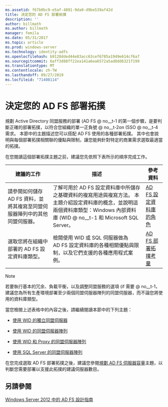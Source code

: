 ```yaml
---
ms.assetid: f67b0bc9-e5af-4891-9da0-d9be539af42d
title: 決定您的 AD FS 部署拓撲
description: ''
author: billmath
ms.author: billmath
manager: femila
ms.date: 05/31/2017
ms.topic: article
ms.prod: windows-server
ms.technology: identity-adfs
ms.openlocfilehash: b9128dded44e83acc63cef6785a1949e614cf6a7
ms.sourcegitcommit: 6aff3d88ff22ea141a6ea6572a5ad8dd6321f199
ms.translationtype: MT
ms.contentlocale: zh-TW
ms.lasthandoff: 09/27/2019
ms.locfileid: "71408114"
---
```

# <a name="determine-your-ad-fs-deployment-topology"></a>決定您的 AD FS 部署拓撲

規劃 Active Directory 同盟服務的部署 \(AD FS @ no__t-1 的第一個步驟，是要判斷正確的部署拓撲，以符合您組織的單一正負號 @ no__t-2on \(SSO @ no__t-4 需求。 本節中的主題描述您可以搭配 AD FS 使用的各種部署拓撲。 其中也會說明與每個部署拓撲相關聯的優點與限制，讓您能夠針對特定的商業需求選取最適當的拓撲。  
  
在您閱讀這個部署拓撲主題之前，建議您先依照下表所示的順序完成工作。  
  
|建議的工作|描述|參考資料|  
|--------------------|---------------|-------------|  
|請參閱如何儲存 AD FS 資料，並將其複寫至同盟伺服器陣列中的其他同盟伺服器。|了解可用於 AD FS 設定資料庫中所儲存之基礎資料的複寫用途與複寫方法。 本主題介紹設定資料庫的概念，並說明這兩個資料庫類型：Windows 內部資料庫 \(WID @ no__t-1 和 Microsoft SQL Server。|[AD FS 設定資料庫的角色](../../ad-fs/technical-reference/The-Role-of-the-AD-FS-Configuration-Database.md)|  
|選取您將在組織中部署的 AD FS 設定資料庫類型。|檢閱使用 WID 或 SQL 伺服器做為 AD FS 設定資料庫的各種相關優點與限制，以及它們支援的各種應用程式案例。|[AD FS 部署拓撲考量](AD-FS-Deployment-Topology-Considerations.md)|  
  
> [!NOTE]  
> 若要執行基本的冗余、負載平衡，以及調整同盟服務的選項 \(if 需要 @ no__t-1，建議您為所有生產環境部署至少兩個同盟伺服器陣列的同盟伺服器，而不論您將使用的資料庫類型。  
  
當您檢閱上述表格中的內容之後，請繼續閱讀本節中的下列主題：  
  
-   [使用 WID 的獨立同盟伺服器](Stand-Alone-Federation-Server-Using-WID.md)  
  
-   [使用 WID 的同盟伺服器陣列](Federation-Server-Farm-Using-WID-2012.md)  
  
-   [使用 WID 和 Proxy 的同盟伺服器陣列](Federation-Server-Farm-Using-WID-and-Proxies-2012.md)  
  
-   [使用 SQL Server 的同盟伺服器陣列](Federation-Server-Farm-Using-SQL-Server-2012.md)  
  
在您完成選取 AD FS 部署拓撲之後，建議您參閱[規劃 AD FS 伺服器容量](Planning-for-AD-FS-Server-Capacity.md)主題，以判斷您需要部署以支援此拓撲的建議伺服器數目。  
  
## <a name="see-also"></a>另請參閱
[Windows Server 2012 中的 AD FS 設計指南](AD-FS-Design-Guide-in-Windows-Server-2012.md)

